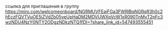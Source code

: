 ссылка для приглашения в группу
https://miro.com/welcomeonboard/NGRMUVFEajFGa3FWRlBqNGRqR3h0c2hEczFQVTVuOE5iZVdZb05veUpHaDM2MDVUWXpVcW1xR090TnMyT2pFc3wzNDU4NzY0NTY2ODgzNDkzNTQ1fDI=?share_link_id=547493555451
